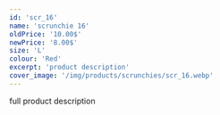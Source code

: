 ```yaml
---
id: 'scr_16'
name: 'scrunchie 16'
oldPrice: '10.00$'
newPrice: '8.00$'
size: 'L'
colour: 'Red'
excerpt: 'product description'
cover_image: '/img/products/scrunchies/scr_16.webp'
---
```

full product description
